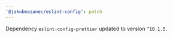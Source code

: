 ```yaml
---
'@jakubmazanec/eslint-config': patch
---
```

Dependency `eslint-config-prettier` updated to version `^10.1.5`.
